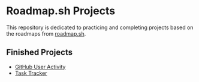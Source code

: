 # Roadmap.sh Projects

This repository is dedicated to practicing and completing projects based on the roadmaps from [roadmap.sh](https://roadmap.sh).

## Finished Projects

- [GitHub User Activity](https://roadmap.sh/projects/github-user-activity)
- [Task Tracker](https://roadmap.sh/projects/task-tracker)
